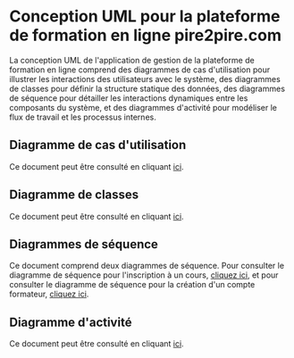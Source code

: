 # Conception UML pour la plateforme de formation en ligne pire2pire.com
La conception UML de l'application de gestion de la plateforme de formation en ligne comprend des diagrammes de cas d'utilisation pour illustrer les interactions des utilisateurs avec le système, des diagrammes de classes pour définir la structure statique des données, des diagrammes de séquence pour détailler les interactions dynamiques entre les composants du système, et des diagrammes d'activité pour modéliser le flux de travail et les processus internes.

## Diagramme de cas d'utilisation
Ce document peut être consulté en cliquant <a href="/UML/Use case.md">ici</a>.

## Diagramme de classes
Ce document peut être consulté en cliquant <a href="/UML/class_diagram.md">ici</a>.

## Diagrammes de séquence
Ce document comprend deux diagrammes de séquence. Pour consulter le diagramme de séquence pour l'inscription à un cours, <a href="/UML/diagram-sequence-enroll.md">cliquez ici</a>, et pour consulter le diagramme de séquence pour la création d'un compte formateur, <a href="/UML/diagram-sequence-register.md">cliquez ici</a>.

## Diagramme d'activité
Ce document peut être consulté en cliquant <a href="/UML/diagram-activity.md">ici</a>.